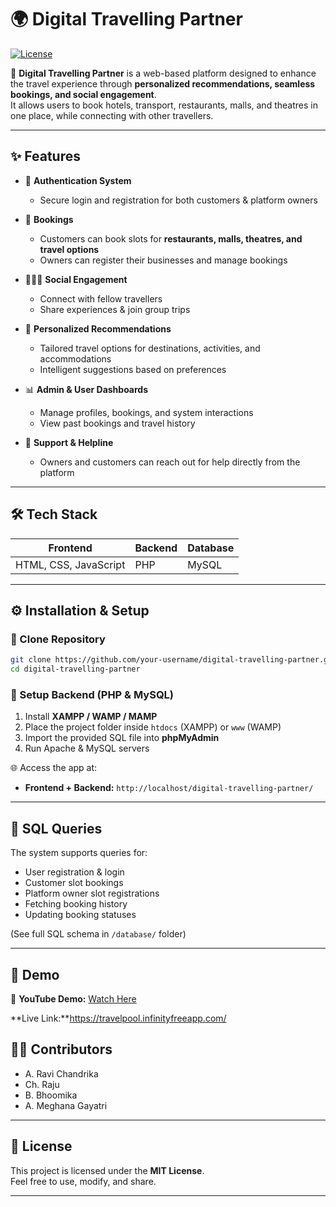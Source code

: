 # 🌍 Digital Travelling Partner  

[![License](https://img.shields.io/badge/License-MIT-blue.svg?style=for-the-badge)](LICENSE)  

🚀 **Digital Travelling Partner** is a web-based platform designed to enhance the travel experience through **personalized recommendations, seamless bookings, and social engagement**.  
It allows users to book hotels, transport, restaurants, malls, and theatres in one place, while connecting with other travellers.  

---

## ✨ Features  

- 🔐 **Authentication System**  
  - Secure login and registration for both customers & platform owners  

- 🏨 **Bookings**  
  - Customers can book slots for **restaurants, malls, theatres, and travel options**  
  - Owners can register their businesses and manage bookings  

- 🧑‍🤝‍🧑 **Social Engagement**  
  - Connect with fellow travellers  
  - Share experiences & join group trips  

- 🎯 **Personalized Recommendations**  
  - Tailored travel options for destinations, activities, and accommodations  
  - Intelligent suggestions based on preferences  

- 📊 **Admin & User Dashboards**  
  - Manage profiles, bookings, and system interactions  
  - View past bookings and travel history  

- 📧 **Support & Helpline**  
  - Owners and customers can reach out for help directly from the platform  

---

## 🛠️ Tech Stack  

| Frontend | Backend | Database |
|----------|---------|----------|
| HTML, CSS, JavaScript | PHP | MySQL |

---

## ⚙️ Installation & Setup  

### 🔹 Clone Repository  
```bash
git clone https://github.com/your-username/digital-travelling-partner.git
cd digital-travelling-partner
```

### 🔹 Setup Backend (PHP & MySQL)  
1. Install **XAMPP / WAMP / MAMP**  
2. Place the project folder inside `htdocs` (XAMPP) or `www` (WAMP)  
3. Import the provided SQL file into **phpMyAdmin**  
4. Run Apache & MySQL servers  

🌐 Access the app at:  
- **Frontend + Backend:** `http://localhost/digital-travelling-partner/`  

---

## 📖 SQL Queries  

The system supports queries for:  
- User registration & login  
- Customer slot bookings  
- Platform owner slot registrations  
- Fetching booking history  
- Updating booking statuses  

(See full SQL schema in `/database/` folder)  

---

## 📸 Demo  

🎥 **YouTube Demo:** [Watch Here](https://youtu.be/GEq9HO3_ggI)  

**Live Link:**https://travelpool.infinityfreeapp.com/

## 👨‍💻 Contributors  

- A. Ravi Chandrika  
- Ch. Raju  
- B. Bhoomika  
- A. Meghana Gayatri  

---

## 📜 License  

This project is licensed under the **MIT License**.  
Feel free to use, modify, and share.  

---
